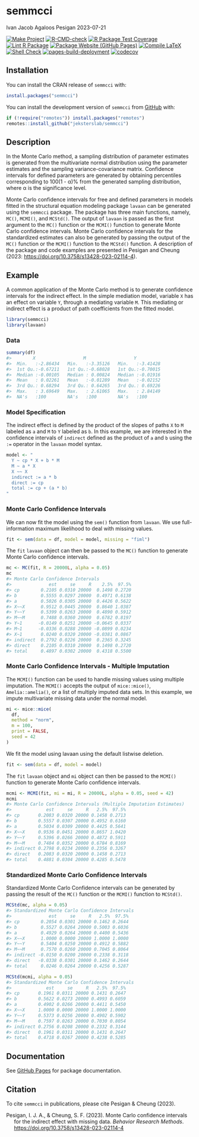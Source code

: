 semmcci
================
Ivan Jacob Agaloos Pesigan
2023-07-21

<!-- README.md is generated from .setup/readme/README.Rmd. Please edit that file -->
<!-- badges: start -->

[![Make
Project](https://github.com/jeksterslab/semmcci/actions/workflows/make.yml/badge.svg)](https://github.com/jeksterslab/semmcci/actions/workflows/make.yml)
[![R-CMD-check](https://github.com/jeksterslab/semmcci/actions/workflows/check-full.yml/badge.svg)](https://github.com/jeksterslab/semmcci/actions/workflows/check-full.yml)
[![R Package Test
Coverage](https://github.com/jeksterslab/semmcci/actions/workflows/test-coverage.yml/badge.svg)](https://github.com/jeksterslab/semmcci/actions/workflows/test-coverage.yml)
[![Lint R
Package](https://github.com/jeksterslab/semmcci/actions/workflows/lint.yml/badge.svg)](https://github.com/jeksterslab/semmcci/actions/workflows/lint.yml)
[![Package Website (GitHub
Pages)](https://github.com/jeksterslab/semmcci/actions/workflows/pkgdown-gh-pages.yml/badge.svg)](https://github.com/jeksterslab/semmcci/actions/workflows/pkgdown-gh-pages.yml)
[![Compile
LaTeX](https://github.com/jeksterslab/semmcci/actions/workflows/latex.yml/badge.svg)](https://github.com/jeksterslab/semmcci/actions/workflows/latex.yml)
[![Shell
Check](https://github.com/jeksterslab/semmcci/actions/workflows/shellcheck.yml/badge.svg)](https://github.com/jeksterslab/semmcci/actions/workflows/shellcheck.yml)
[![pages-build-deployment](https://github.com/jeksterslab/semmcci/actions/workflows/pages/pages-build-deployment/badge.svg)](https://github.com/jeksterslab/semmcci/actions/workflows/pages/pages-build-deployment)
[![codecov](https://codecov.io/gh/jeksterslab/semmcci/branch/main/graph/badge.svg?token=KVLUET3DJ6)](https://codecov.io/gh/jeksterslab/semmcci)
<!-- badges: end -->

## Installation

You can install the CRAN release of `semmcci` with:

``` r
install.packages("semmcci")
```

You can install the development version of `semmcci` from
[GitHub](https://github.com/jeksterslab/semmcci) with:

``` r
if (!require("remotes")) install.packages("remotes")
remotes::install_github("jeksterslab/semmcci")
```

## Description

In the Monte Carlo method, a sampling distribution of parameter
estimates is generated from the multivariate normal distribution using
the parameter estimates and the sampling variance-covariance matrix.
Confidence intervals for defined parameters are generated by obtaining
percentiles corresponding to 100(1 - α)% from the generated sampling
distribution, where α is the significance level.

Monte Carlo confidence intervals for free and defined parameters in
models fitted in the structural equation modeling package `lavaan` can
be generated using the `semmcci` package. The package has three main
functions, namely, `MC()`, `MCMI()`, and `MCStd()`. The output of
`lavaan` is passed as the first argument to the `MC()` function or the
`MCMI()` function to generate Monte Carlo confidence intervals. Monte
Carlo confidence intervals for the standardized estimates can also be
generated by passing the output of the `MC()` function or the `MCMI()`
function to the `MCStd()` function. A description of the package and
code examples are presented in Pesigan and Cheung (2023:
<https://doi.org/10.3758/s13428-023-02114-4>).

## Example

A common application of the Monte Carlo method is to generate confidence
intervals for the indirect effect. In the simple mediation model,
variable `X` has an effect on variable `Y`, through a mediating variable
`M`. This mediating or indirect effect is a product of path coefficients
from the fitted model.

``` r
library(semmcci)
library(lavaan)
```

### Data

``` r
summary(df)
#>        X                  M                  Y           
#>  Min.   :-2.86434   Min.   :-3.35126   Min.   :-3.41428  
#>  1st Qu.:-0.67211   1st Qu.:-0.68028   1st Qu.:-0.70015  
#>  Median :-0.00105   Median : 0.00824   Median :-0.01916  
#>  Mean   : 0.02261   Mean   :-0.01289   Mean   :-0.02152  
#>  3rd Qu.: 0.68294   3rd Qu.: 0.64265   3rd Qu.: 0.69226  
#>  Max.   : 3.69649   Max.   : 2.61065   Max.   : 2.84149  
#>  NA's   :100        NA's   :100        NA's   :100
```

### Model Specification

The indirect effect is defined by the product of the slopes of paths `X`
to `M` labeled as `a` and `M` to `Y` labeled as `b`. In this example, we
are interested in the confidence intervals of `indirect` defined as the
product of `a` and `b` using the `:=` operator in the `lavaan` model
syntax.

``` r
model <- "
  Y ~ cp * X + b * M
  M ~ a * X
  X ~~ X
  indirect := a * b
  direct := cp
  total := cp + (a * b)
"
```

### Monte Carlo Confidence Intervals

We can now fit the model using the `sem()` function from `lavaan`. We
use full-information maximum likelihood to deal with missing values.

``` r
fit <- sem(data = df, model = model, missing = "fiml")
```

The `fit` `lavaan` object can then be passed to the `MC()` function to
generate Monte Carlo confidence intervals.

``` r
mc <- MC(fit, R = 20000L, alpha = 0.05)
mc
#> Monte Carlo Confidence Intervals
#>              est     se     R    2.5%  97.5%
#> cp        0.2105 0.0310 20000  0.1498 0.2720
#> b         0.5555 0.0297 20000  0.4971 0.6138
#> a         0.5026 0.0305 20000  0.4426 0.5622
#> X~~X      0.9512 0.0445 20000  0.8640 1.0387
#> Y~~Y      0.5399 0.0263 20000  0.4890 0.5912
#> M~~M      0.7488 0.0360 20000  0.6782 0.8197
#> Y~1      -0.0149 0.0251 20000 -0.0645 0.0337
#> M~1      -0.0336 0.0288 20000 -0.0899 0.0234
#> X~1       0.0240 0.0320 20000 -0.0381 0.0867
#> indirect  0.2792 0.0226 20000  0.2365 0.3245
#> direct    0.2105 0.0310 20000  0.1498 0.2720
#> total     0.4897 0.0302 20000  0.4318 0.5500
```

### Monte Carlo Confidence Intervals - Multiple Imputation

The `MCMI()` function can be used to handle missing values using
multiple imputation. The `MCMI()` accepts the output of `mice::mice()`,
`Amelia::amelia()`, or a list of multiply imputed data sets. In this
example, we impute multivariate missing data under the normal model.

``` r
mi <- mice::mice(
  df,
  method = "norm",
  m = 100,
  print = FALSE,
  seed = 42
)
```

We fit the model using lavaan using the default listwise deletion.

``` r
fit <- sem(data = df, model = model)
```

The `fit` `lavaan` object and `mi` object can then be passed to the
`MCMI()` function to generate Monte Carlo confidence intervals.

``` r
mcmi <- MCMI(fit, mi = mi, R = 20000L, alpha = 0.05, seed = 42)
mcmi
#> Monte Carlo Confidence Intervals (Multiple Imputation Estimates)
#>             est     se     R   2.5%  97.5%
#> cp       0.2083 0.0320 20000 0.1458 0.2713
#> b        0.5557 0.0307 20000 0.4952 0.6160
#> a        0.5034 0.0309 20000 0.4425 0.5641
#> X~~X     0.9536 0.0451 20000 0.8657 1.0420
#> Y~~Y     0.5396 0.0266 20000 0.4872 0.5911
#> M~~M     0.7484 0.0352 20000 0.6784 0.8169
#> indirect 0.2798 0.0234 20000 0.2356 0.3267
#> direct   0.2083 0.0320 20000 0.1458 0.2713
#> total    0.4881 0.0304 20000 0.4285 0.5478
```

### Standardized Monte Carlo Confidence Intervals

Standardized Monte Carlo Confidence intervals can be generated by
passing the result of the `MC()` function or the `MCMI()` function to
`MCStd()`.

``` r
MCStd(mc, alpha = 0.05)
#> Standardized Monte Carlo Confidence Intervals
#>              est     se     R   2.5%  97.5%
#> cp        0.2054 0.0301 20000 0.1462 0.2644
#> b         0.5527 0.0264 20000 0.5003 0.6036
#> a         0.4929 0.0264 20000 0.4400 0.5436
#> X~~X      1.0000 0.0000 20000 1.0000 1.0000
#> Y~~Y      0.5404 0.0250 20000 0.4912 0.5882
#> M~~M      0.7570 0.0260 20000 0.7045 0.8064
#> indirect -0.0150 0.0200 20000 0.2338 0.3118
#> direct   -0.0338 0.0301 20000 0.1462 0.2644
#> total     0.0246 0.0264 20000 0.4256 0.5287
```

``` r
MCStd(mcmi, alpha = 0.05)
#> Standardized Monte Carlo Confidence Intervals
#>             est     se     R   2.5%  97.5%
#> cp       0.1961 0.0311 20000 0.1431 0.2647
#> b        0.5622 0.0273 20000 0.4993 0.6059
#> a        0.4902 0.0266 20000 0.4411 0.5450
#> X~~X     1.0000 0.0000 20000 1.0000 1.0000
#> Y~~Y     0.5373 0.0256 20000 0.4902 0.5902
#> M~~M     0.7597 0.0263 20000 0.7030 0.8054
#> indirect 0.2756 0.0208 20000 0.2332 0.3144
#> direct   0.1961 0.0311 20000 0.1431 0.2647
#> total    0.4718 0.0267 20000 0.4238 0.5285
```

## Documentation

See [GitHub Pages](https://jeksterslab.github.io/semmcci/index.html) for
package documentation.

## Citation

To cite `semmcci` in publications, please cite Pesigan & Cheung (2023).

<div id="refs" class="references csl-bib-body hanging-indent"
line-spacing="2">

<div id="ref-Pesigan-Cheung-2023" class="csl-entry">

Pesigan, I. J. A., & Cheung, S. F. (2023). Monte Carlo confidence
intervals for the indirect effect with missing data. *Behavior Research
Methods*. <https://doi.org/10.3758/s13428-023-02114-4>

</div>

</div>
